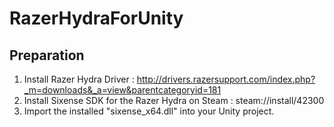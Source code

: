 # RazerHydraForUnity
## Preparation
1. Install Razer Hydra Driver : http://drivers.razersupport.com/index.php?_m=downloads&_a=view&parentcategoryid=181
1. Install Sixense SDK for the Razer Hydra on Steam : steam://install/42300
2. Import the installed "sixense_x64.dll" into your Unity project.
